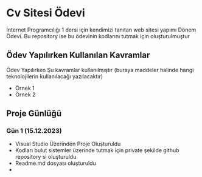 # Cv Sitesi Ödevi
İnternet Programcılığı 1 dersi için kendimizi tanıtan web sitesi yapımı Dönem Ödevi.
Bu repository ise bu ödevinin kodlarını tutmak için oluşturulmuştur

## Ödev Yapılırken Kullanılan Kavramlar
Ödev Yapılırken Şu kavramlar kullanılmıştır
(buraya maddeler halinde hangi teknolojilerin kullanılacağı yazılacaktır)
<br>
+ Örnek 1
+ Örnek 2

## Proje Günlüğü

### Gün 1 (15.12.2023)
+ Visual Studio Üzerinden Proje Oluşturuldu
+ Kodları bulut sistemler üzerinde tutmak için private şekilde github repository si oluşturuldu
+ Readme.md dosyası oluşturuldu
+ 

